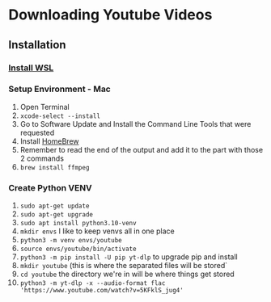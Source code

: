 # Downloading Youtube Videos
## Installation
### [Install WSL](https://github.com/tissakhosla/tissa-docs/blob/main/wsl.md)
### Setup Environment - Mac
1. Open Terminal
2. `xcode-select --install`
4. Go to Software Update and Install the Command Line Tools that were requested
5. Install [HomeBrew](https://brew.sh/)
6. Remember to read the end of the output and add it to the part with those 2 commands
7. `brew install ffmpeg`

### Create Python VENV
1. `sudo apt-get update`
2. `sudo apt-get upgrade`
3. `sudo apt install python3.10-venv`
1. `mkdir envs` I like to keep venvs all in one place
2. `python3 -m venv envs/youtube`
3. `source envs/youtube/bin/activate`
5. `python3 -m pip install -U pip yt-dlp` to upgrade pip and install
7. `mkdir youtube` (this is where the separated files will be stored`
8. `cd youtube` the directory we're in will be where things get stored
9. `python3 -m yt-dlp -x --audio-format flac 'https://www.youtube.com/watch?v=5KFklS_jug4'`
